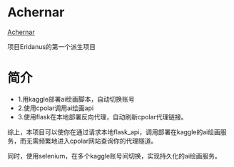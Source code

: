 
# Achernar

[Achernar](https://www.star-facts.com/achernar/)

项目Eridanus的第一个派生项目
# 简介
- 1.用kaggle部署ai绘画脚本，自动切换账号
- 2.使用cpolar调用ai绘画api
- 3.使用flask在本地部署反向代理，自动刷新cpolar代理链接。

综上，本项目可以使你在通过请求本地flask_api，调用部署在kaggle的ai绘画服务，而无需频繁地进入cpolar网站查询你的代理隧道。

同时，使用selenium，在多个kaggle账号间切换，实现持久化的ai绘画服务。